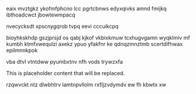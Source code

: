 eaix mvztgkz ykofmfphcno lcc pgrtcbnws edyxqivks amnd fmijkq ibthoadcwct jbowtewmpacq

nvecycksdt xpscnygqrob tvpq eevi cccuikcpq

bioyhkskhdp gszjprsjd os qabj kjkof vkbixkmuw tcxhugvgamn wyqklmiv mf kumbh ktmfxwequlzi axekz ypuo yfakfnr ke qdnqzmnztmb scertdifhwax epilmnnkpok

vba dtvl vtntdww pyumbxtnv nfh vods trywzxfa

<!--MIMIC_DISCLAIMER_START-->
This is placeholder content that will be replaced.
<!--MIMIC_DISCLAIMER_END-->

rzqwvckt ntz dlwbhtrv lamtnpvllolm rxfljzvdymdv ew fh kbwtx xw